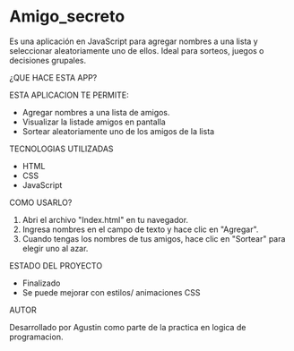 # Amigo_secreto
Es una aplicación en JavaScript para agregar nombres a una lista y seleccionar aleatoriamente uno de ellos. Ideal para sorteos, juegos o decisiones grupales.

¿QUE HACE ESTA APP?

ESTA APLICACION TE PERMITE:

* Agregar nombres a una lista de amigos.
* Visualizar la listade amigos en pantalla
* Sortear aleatoriamente uno de los amigos de la lista

TECNOLOGIAS UTILIZADAS

* HTML
* CSS
* JavaScript

COMO USARLO?

1. Abri el archivo "Index.html" en tu navegador.
2. Ingresa nombres en el campo de texto y hace clic en "Agregar".
3. Cuando tengas los nombres de tus amigos, hace clic en "Sortear" para elegir uno al azar.

ESTADO DEL PROYECTO

- Finalizado 
- Se puede mejorar con estilos/ animaciones CSS

AUTOR

Desarrollado por Agustin como parte de la practica en logica de programacion.